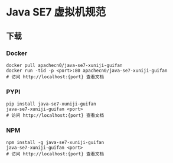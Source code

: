 # Java SE7 虚拟机规范

## 下载

### Docker

```
docker pull apachecn0/java-se7-xuniji-guifan
docker run -tid -p <port>:80 apachecn0/java-se7-xuniji-guifan
# 访问 http://localhost:{port} 查看文档
```

### PYPI

```
pip install java-se7-xuniji-guifan
java-se7-xuniji-guifan <port>
# 访问 http://localhost:{port} 查看文档
```

### NPM

```
npm install -g java-se7-xuniji-guifan
java-se7-xuniji-guifan <port>
# 访问 http://localhost:{port} 查看文档
```